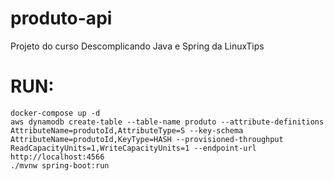 # produto-api
Projeto do curso Descomplicando Java e Spring da LinuxTips

# RUN:
    docker-compose up -d
    aws dynamodb create-table --table-name produto --attribute-definitions AttributeName=produtoId,AttributeType=S --key-schema AttributeName=produtoId,KeyType=HASH --provisioned-throughput ReadCapacityUnits=1,WriteCapacityUnits=1 --endpoint-url http://localhost:4566
    ./mvnw spring-boot:run